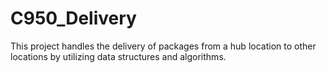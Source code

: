 # C950_Delivery
This project handles the delivery of packages from a hub location to other locations by utilizing data structures and algorithms.
